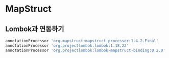 # MapStruct

## Lombok과 연동하기
```groovy
annotationProcessor 'org.mapstruct:mapstruct-processor:1.4.2.Final'
annotationProcessor 'org.projectlombok:lombok:1.18.22'
annotationProcessor 'org.projectlombok:lombok-mapstruct-binding:0.2.0'
```